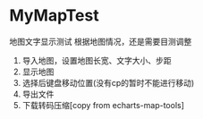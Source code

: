 # MyMapTest
地图文字显示测试
根据地图情况，还是需要目测调整
1. 导入地图，设置地图长宽、文字大小、步距
2. 显示地图
3. 选择后键盘移动位置(没有cp的暂时不能进行移动)
4. 导出文件
5. 下载转码压缩[copy from echarts-map-tools]  